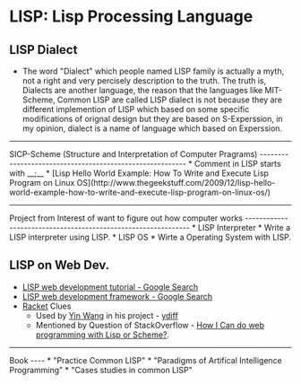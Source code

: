 <html>
<head><title>LISP: List Processing Language</title></head>
<body>

LISP: Lisp Processing Language
===============================

LISP Dialect
------------
* The word "Dialect" which people named LISP family is actually a myth, not a right and very percisely description to the truth. The truth is, Dialects are another language, the reason that the languages like MIT-Scheme, Common LISP are called LISP dialect is not because they are different implemention of LISP which based on some specific modifications of orignal design but they are based on S-Experssion, in my opinion, dialect is a name of language which based on Experssion.


<hr>
SICP-Scheme (Structure and Interpretation of Computer Pragrams)
---------------------------------------------------------
* Comment in LISP starts with __;__
* [Lisp Hello World Example: How To Write and Execute Lisp Program on Linux OS](http://www.thegeekstuff.com/2009/12/lisp-hello-world-example-how-to-write-and-execute-lisp-program-on-linux-os/)





<hr>
Project from Interest of want to figure out how computer works
--------------------------------------------------------------
* LISP Interpreter
  * Write a LISP interpreter using LISP.
* LISP OS
  * Wirte a Operating System with LISP.

LISP on Web Dev.
----------------
* [LISP web development tutorial - Google Search](https://www.google.com.hk/search?q=lisp+web+development+tutorial&aq=0&oq=LISP+web+development+tu&aqs=chrome.1.57j0.6576&ie=UTF-8)
* [LISP web development framework - Google Search](https://www.google.com.hk/search?q=lisp+web+development+framework&aq=0&oq=LISP+web+development&aqs=chrome.1.57j0l3j62l2.7459&ie=UTF-8)
* [Racket](http://racket-lang.org) Clues
  * Used by [Yin Wang](https://github.com/yinwang0) in his project - [ydiff](https://github.com/yinwang0/ydiff)
  * Mentioned by Question of StackOverflow - [How I Can do web programming with Lisp or Scheme?](http://stackoverflow.com/questions/1275547/how-i-can-do-web-programming-with-lisp-or-scheme).








<hr>
Book
----
* "Practice Common LISP"
* "Paradigms of Artifical Intelligence Programming"
* "Cases studies in common LISP"

</body>
</html>
